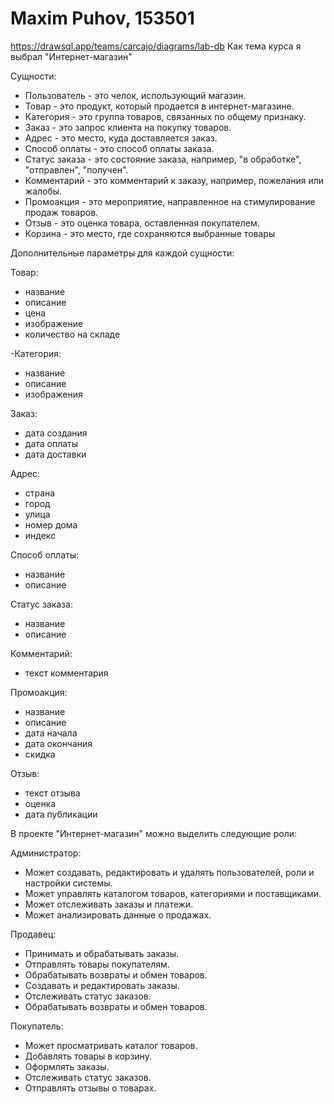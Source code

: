 # Maxim Puhov, 153501
https://drawsql.app/teams/carcajo/diagrams/lab-db
Как тема курса я выбрал "Интернет-магазин"

Сущности:
<ul>
<li>Пользователь - это челок, использующий магазин.</li>
<li>Товар - это продукт, который продается в интернет-магазине.</li>
<li>Категория - это группа товаров, связанных по общему признаку.</li>
<li>Заказ - это запрос клиента на покупку товаров.</li>
<li>Адрес - это место, куда доставляется заказ.</li>
<li>Способ оплаты - это способ оплаты заказа.</li>
<li>Статус заказа - это состояние заказа, например, "в обработке", "отправлен", "получен".</li>
<li>Комментарий - это комментарий к заказу, например, пожелания или жалобы.</li>
<li>Промоакция - это мероприятие, направленное на стимулирование продаж товаров.</li>
<li>Отзыв - это оценка товара, оставленная покупателем.</li>
<li>Корзина - это место, где сохраняются выбранные товары</li>
</ul>

Дополнительные параметры для каждой сущности:

Товар:
<ul>
<li>название</li>
<li>описание</li>
<li>цена</li>
<li>изображение</li>
<li>количество на складе</li>
</ul>

-Категория:
<ul>
<li>название</li>
<li>описание</li>
<li>изображения</li>
</ul>

Заказ:
<ul>
<li>дата создания</li>
<li>дата оплаты</li>
<li>дата доставки</li>
</ul>

Адрес:
<ul>
<li>страна</li>
<li>город</li>
<li>улица</li>
<li>номер дома</li>
<li>индекс</li>
</ul>

Способ оплаты:
<ul>
<li>название</li>
<li>описание</li>
</ul>

Статус заказа:
<ul>
<li>название</li>
<li>описание</li>
</ul>

Комментарий:
<ul>
<li>текст комментария</li>
</ul>

Промоакция:
<ul>
<li>название</li>
<li>описание</li>
<li>дата начала</li>
<li>дата окончания</li>
<li>скидка</li>
</ul>

Отзыв:
<ul>
<li>текст отзыва</li>
<li>оценка</li>
<li>дата публикации</li>
</ul>

В проекте "Интернет-магазин" можно выделить следующие роли:

Администратор:
<ul>
<li>Может создавать, редактировать и удалять пользователей, роли и настройки системы.</li>
<li>Может управлять каталогом товаров, категориями и поставщиками.</li>
<li>Может отслеживать заказы и платежи.</li>
<li>Может анализировать данные о продажах.</li>
</ul>

Продавец:
<ul>
<li>Принимать и обрабатывать заказы.</li>
<li>Отправлять товары покупателям.</li>
<li>Обрабатывать возвраты и обмен товаров.</li>
<li>Создавать и редактировать заказы.</li>
<li>Отслеживать статус заказов.</li>
<li>Обрабатывать возвраты и обмен товаров.</li>
</ul>

Покупатель:
<ul>
<li>Может просматривать каталог товаров.</li>
<li>Добавлять товары в корзину.</li>
<li>Оформлять заказы.</li>
<li>Отслеживать статус заказов.</li>
<li>Отправлять отзывы о товарах.</li>
</ul>
